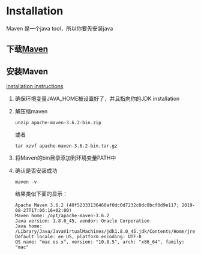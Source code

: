 # Installation

Maven 是一个java tool，所以你要先安装java

## 下载[Maven](http://maven.apache.org/download.html)

## 安装Maven

[installation instructions](http://maven.apache.org/install.html)

1. 确保环境变量JAVA_HOME被设置好了，并且指向你的JDK installation
2. 解压缩maven

    ```shell
    unzip apache-maven-3.6.2-bin.zip
    ```

    或者

    ```shell
    tar xzvf apache-maven-3.6.2-bin.tar.gz
    ```

3. 将Maven的bin目录添加到环境变量PATH中
4. 确认是否安装成功

    ```shell
    maven -v
    ```

    结果类似下面的显示：

    ```shell
    Apache Maven 3.6.2 (40f52333136460af0dc0d7232c0dc0bcf0d9e117; 2019-08-27T17:06:16+02:00)
    Maven home: /opt/apache-maven-3.6.2
    Java version: 1.8.0_45, vendor: Oracle Corporation
    Java home: /Library/Java/JavaVirtualMachines/jdk1.8.0_45.jdk/Contents/Home/jre
    Default locale: en_US, platform encoding: UTF-8
    OS name: "mac os x", version: "10.8.5", arch: "x86_64", family: "mac"
    ```
